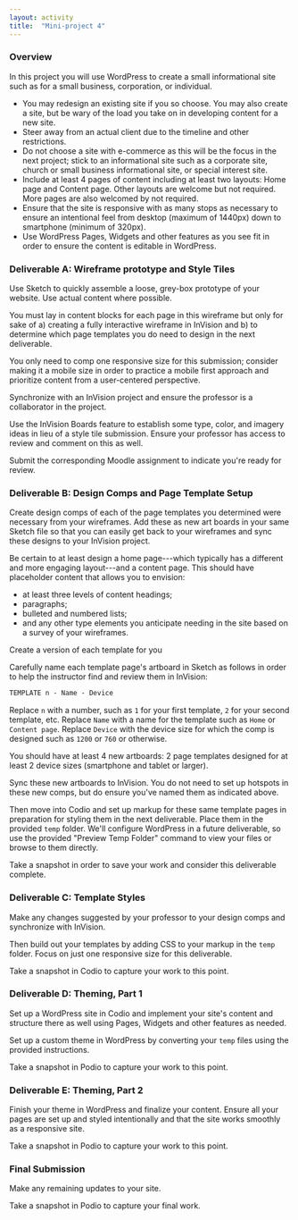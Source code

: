 ```yaml
---
layout: activity
title:  "Mini-project 4"
---
```

### Overview

In this project you will use WordPress to create a small informational site such as for a small business, corporation, or individual.

* You may redesign an existing site if you so choose. You may also create a site, but be wary of the load you take on in developing content for a new site.
* Steer away from an actual client due to the timeline and other restrictions.
* Do not choose a site with e-commerce as this will be the focus in the next project; stick to an informational site such as a corporate site, church or small business informational site, or special interest site.
* Include at least 4 pages of content including at least two layouts: Home page and Content page. Other layouts are welcome but not required. More pages are also welcomed by not required.
* Ensure that the site is responsive with as many stops as necessary to ensure an intentional feel from desktop (maximum of 1440px) down to smartphone (minimum of 320px).
* Use WordPress Pages, Widgets and other features as you see fit in order to ensure the content is editable in WordPress.

### Deliverable A: Wireframe prototype and Style Tiles

Use Sketch to quickly assemble a loose, grey-box prototype of your website. Use actual content where possible.

You must lay in content blocks for each page in this wireframe but only for sake of a) creating a fully interactive wireframe in InVision and b) to determine which page templates you do need to design in the next deliverable.

You only need to comp one responsive size for this submission; consider making it a mobile size in order to practice a mobile first approach and prioritize content from a user-centered perspective.

Synchronize with an InVision project and ensure the professor is a collaborator in the project.

Use the InVision Boards feature to establish some type, color, and imagery ideas in lieu of a style tile submission. Ensure your professor has access to review and comment on this as well.

Submit the corresponding Moodle assignment to indicate you're ready for review.

### Deliverable B: Design Comps and Page Template Setup

Create design comps of each of the page templates you determined were necessary from your wireframes. Add these as new art boards in your same Sketch file so that you can easily get back to your wireframes and sync these designs to your InVision project.

Be certain to at least design a home page---which typically has a different and more engaging layout---and a content page. This should have placeholder content that allows you to envision:

* at least three levels of content headings;
* paragraphs;
* bulleted and numbered lists;
* and any other type elements you anticipate needing in the site based on a survey of your wireframes.

Create a version of each template for you

Carefully name each template page's artboard in Sketch as follows in order to help the instructor find and review them in InVision:

```txt
TEMPLATE n - Name - Device
```

Replace `n` with a number, such as `1` for your first template, `2` for your second template, etc. Replace `Name` with a name for the template such as `Home` or `Content page`. Replace `Device` with the device size for which the comp is designed such as `1200` or `760` or otherwise.

You should have at least 4 new artboards: 2 page templates designed for at least 2 device sizes (smartphone and tablet or larger).

Sync these new artboards to InVision. You do not need to set up hotspots in these new comps, but do ensure you've named them as indicated above.

Then move into Codio and set up markup for these same template pages in preparation for styling them in the next deliverable. Place them in the provided `temp` folder. We'll configure WordPress in a future deliverable, so use the provided "Preview Temp Folder" command to view your files or browse to them directly.

Take a snapshot in order to save your work and consider this deliverable complete.

### Deliverable C: Template Styles

Make any changes suggested by your professor to your design comps and synchronize with InVision.

Then build out your templates by adding CSS to your markup in the `temp` folder. Focus on just one responsive size for this deliverable.

Take a snapshot in Codio to capture your work to this point.

### Deliverable D: Theming, Part 1

Set up a WordPress site in Codio and implement your site's content and structure there as well using Pages, Widgets and other features as needed.

Set up a custom theme in WordPress by converting your `temp` files using the provided instructions.

Take a snapshot in Podio to capture your work to this point.

### Deliverable E: Theming, Part 2

Finish your theme in WordPress and finalize your content. Ensure all your pages are set up and styled intentionally and that the site works smoothly as a responsive site.

Take a snapshot in Podio to capture your work to this point.

### Final Submission

Make any remaining updates to your site.

Take a snapshot in Podio to capture your final work.
